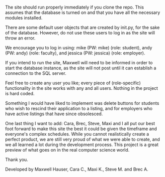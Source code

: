The site should run properly immediately if you clone the repo. This assumes that the
database is turned on and that you have all the necessary modules installed.

There are some default user objects that are created by init.py, for the sake of the
database. However, do not use these users to log in as the site will throw an error.

We encourage you to log in using: mike (PW: mike) (role: student), andy
(PW: andy) (role: faculty), and jessica (PW: jessica) (role: employer).

If you intend to run the site, Maxwell will need to be informed in order to start the
database instance, as the site will not post until it can establish a connection to the 
SQL server.

Feel free to create any user you like; every piece of (role-specific) functionality in 
the site works with any and all users. Nothing in the project is hard coded.

Something I would have liked to implement was delete buttons for students who wish to
rescind their application to a listing, and for employers who have active listings that 
have since obsolesced.

One last thing I want to add: Cara, Brec, Steve, Maxi and I all put our best foot forward 
to make this site the best it could be given the timeframe and everyone's complex 
schedules. While you cannot realistically create a perfect product, we are still very
proud of what we were able to create, and we all learned a lot during the development
process. This project is a great preview of what goes on in the real computer science
world.

Thank you.

Developed by Maxwell Hauser, Cara C., Maxi K., Steve M. and Brec A.
